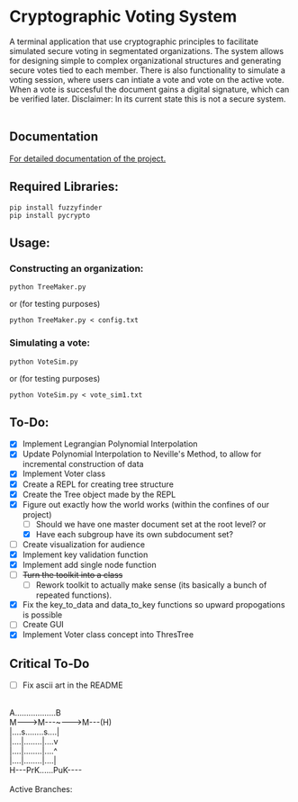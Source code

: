 # Cryptographic Voting System
A terminal application that use cryptographic principles to facilitate simulated secure voting in 
segmentated organizations. The system allows for designing simple to complex organizational structures 
and generating secure votes tied to each member. There is also functionality to simulate a voting 
session, where users can intiate a vote and vote on the active vote. When a vote is succesful the 
document gains a digital signature, which can be verified later. Disclaimer: In its current state
this is not a secure system.<br/>
<br/>

## Documentation

[For detailed documentation of the project.](https://htmlpreview.github.com/brandonartner/SecretSharingProject/blob/master/build/html/index.html)

## Required Libraries:
```
pip install fuzzyfinder
pip install pycrypto
```

## Usage:
### Constructing an organization:
```
python TreeMaker.py
```
or (for testing purposes)
```
python TreeMaker.py < config.txt
```
### Simulating a vote:
```
python VoteSim.py
```
or (for testing purposes)
```
python VoteSim.py < vote_sim1.txt
```

## To-Do:
- [X] Implement Legrangian Polynomial Interpolation
- [X] Update Polynomial Interpolation to Neville's Method, to allow for incremental construction of data
- [X] Implement Voter class
- [X] Create a REPL for creating tree structure<br/>
- [X] Create the Tree object made by the REPL<br/>
- [X] Figure out exactly how the world works (within the confines of our project)<br/>
  - [ ] Should we have one master document set at the root level? or<br/>
  - [X] Have each subgroup have its own subdocument set?<br/>
- [ ] Create visualization for audience
- [X] Implement key validation function
- [X] Implement add single node function
- [ ] ~~Turn the toolkit into a class~~
  - [ ] Rework toolkit to actually make sense (its basically a bunch of repeated functions).
- [X] Fix the key_to_data and data_to_key functions so upward propogations is possible
- [ ] Create GUI
- [X] Implement Voter class concept into ThresTree

## Critical To-Do
- [ ] Fix ascii art in the README
<br/>
A..................B<br/>
M--->M---~--->M---(H)<br/>
|....s........s....|<br/>
|....|........|....v<br/>
|....|........|....^<br/>
|....|........|....|<br/>
H---PrK......PuK----<br/>
<br/>
Active Branches:<br/>
<br/>
